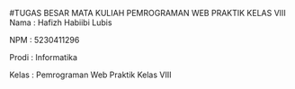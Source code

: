 #TUGAS BESAR MATA KULIAH PEMROGRAMAN WEB PRAKTIK KELAS VIII
Nama    : Hafizh Habiibi Lubis

NPM     : 5230411296

Prodi   : Informatika

Kelas : Pemrograman Web Praktik Kelas VIII